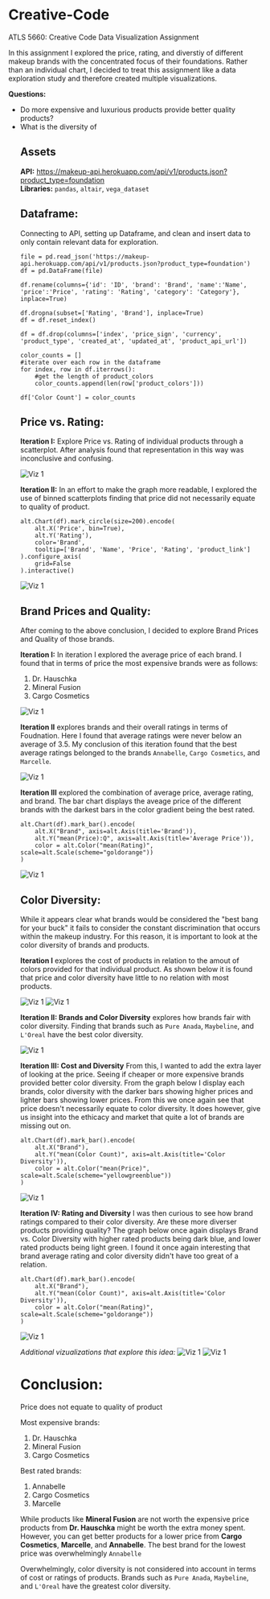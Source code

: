 # Creative-Code
ATLS 5660: Creative Code Data Visualization Assignment

In this assignment I explored the price, rating, and diverstiy of different makeup brands with the concentrated focus of their foundations. Rather than an individual chart, I decided to treat this assignment like a data exploration study and therefore created multiple visualizations. 


<b>Questions:</b> 
<ul>
  <li>Do more expensive and luxurious products provide better quality products?</li>
  <li>What is the diversity of 

## Assets
<b>API:</b> https://makeup-api.herokuapp.com/api/v1/products.json?product_type=foundation </br>
<b>Libraries:</b> `pandas`, `altair`, `vega_dataset`

## Dataframe:
Connecting to API, setting up Dataframe, and clean and insert data to only contain relevant data for exploration.

```
file = pd.read_json('https://makeup-api.herokuapp.com/api/v1/products.json?product_type=foundation')
df = pd.DataFrame(file)

df.rename(columns={'id': 'ID', 'brand': 'Brand', 'name':'Name', 'price':'Price', 'rating': 'Rating', 'category': 'Category'}, inplace=True)

df.dropna(subset=['Rating', 'Brand'], inplace=True)
df = df.reset_index()

df = df.drop(columns=['index', 'price_sign', 'currency', 'product_type', 'created_at', 'updated_at', 'product_api_url'])

color_counts = []
#iterate over each row in the dataframe
for index, row in df.iterrows():
    #get the length of product_colors
    color_counts.append(len(row['product_colors']))

df['Color Count'] = color_counts
```

## Price vs. Rating:

<b>Iteration I:</b> Explore Price vs. Rating of individual products through a scatterplot. After analysis found that representation in this way was inconclusive and confusing.

![Viz 1](https://github.com/annu7028/Creative-Code/blob/annu7028-dataVizAssignment/visualization.png?raw=true)

<b>Iteration II:</b> In an effort to make the graph more readable, I explored the use of binned scatterplots finding that price did not necessarily equate to quality of product.

```
alt.Chart(df).mark_circle(size=200).encode(
    alt.X('Price', bin=True),
    alt.Y('Rating'),
    color='Brand',
    tooltip=['Brand', 'Name', 'Price', 'Rating', 'product_link']
).configure_axis(
    grid=False
).interactive()
```
![Viz 1](https://github.com/annu7028/Creative-Code/blob/annu7028-dataVizAssignment/visualization-2.png?raw=true)

## Brand Prices and Quality:
After coming to the above conclusion, I decided to explore Brand Prices and Quality of those brands.

<b>Iteration I:</b> In iteration I explored the average price of each brand. I found that in terms of price the most expensive brands were as follows:

<ol>
    <li>Dr. Hauschka</li>
    <li>Mineral Fusion</li>
    <li>Cargo Cosmetics</li>
</ol>

![Viz 1](https://github.com/annu7028/Creative-Code/blob/annu7028-dataVizAssignment/visualization-3.png?raw=true)

<b>Iteration II</b> explores brands and their overall ratings in terms of Foudnation. Here I found that average ratings were never below an average of 3.5. My conclusion of this iteration found that the best average ratings belonged to the brands `Annabelle`, `Cargo Cosmetics`, and `Marcelle`.

![Viz 1](https://github.com/annu7028/Creative-Code/blob/annu7028-dataVizAssignment/visualization-4.png?raw=true)

<b>Iteration III</b> explored the combination of average price, average rating, and brand. The bar chart displays the aveage price of the different brands with the darkest bars in the color gradient being the best rated.

```
alt.Chart(df).mark_bar().encode(
    alt.X("Brand", axis=alt.Axis(title='Brand')),
    alt.Y("mean(Price):Q", axis=alt.Axis(title='Average Price')),
    color = alt.Color("mean(Rating)", scale=alt.Scale(scheme="goldorange"))
)
```
![Viz 1](https://github.com/annu7028/Creative-Code/blob/annu7028-dataVizAssignment/visualization-5.png?raw=true)

## Color Diversity:
While it appears clear what brands would be considered the "best bang for your buck" it fails to consider the constant discrimination that occurs within the makeup industry. For this reason, it is important to look at the color diversity of brands and products. 

<b>Iteration I</b> explores the cost of products in relation to the amout of colors provided for that individual product. As shown below it is found that price and color diversity have little to no relation with most products.

![Viz 1](https://github.com/annu7028/Creative-Code/blob/annu7028-dataVizAssignment/visualization-6.png?raw=true)
![Viz 1](https://github.com/annu7028/Creative-Code/blob/annu7028-dataVizAssignment/visualization-7.png?raw=true)

<b>Iteration II: Brands and Color Diversity</b> explores how brands fair with color diversity. Finding that brands such as `Pure Anada`, `Maybeline`, and `L'Oreal` have the best color diversity.

![Viz 1](https://github.com/annu7028/Creative-Code/blob/annu7028-dataVizAssignment/visualization-8.png?raw=true)

<b>Iteration III: Cost and Diversity</b> 
From this, I wanted to add the extra layer of looking at the price. Seeing if cheaper or more expensive brands provided better color diversity. From the graph below I display each brands, color diversity with the darker bars showing higher prices and lighter bars showing lower prices.
From this we once again see that price doesn't necessarily equate to color diversity. It does however, give us insight into the ethicacy and market that quite a lot of brands are missing out on.

```
alt.Chart(df).mark_bar().encode(
    alt.X("Brand"),
    alt.Y("mean(Color Count)", axis=alt.Axis(title='Color Diversity')),
    color = alt.Color("mean(Price)", scale=alt.Scale(scheme="yellowgreenblue"))
)
```
![Viz 1](https://github.com/annu7028/Creative-Code/blob/annu7028-dataVizAssignment/visualization-9.png?raw=true)

<b>Iteration IV: Rating and Diversity</b>
I was then curious to see how brand ratings compared to their color diversity. Are these more diverser products providing quality? The graph below once again displays Brand vs. Color Diversity with higher rated products being dark blue, and lower rated products being light green.
I found it once again interesting that brand average rating and color diversity didn't have too great of a relation.

```
alt.Chart(df).mark_bar().encode(
    alt.X("Brand"),
    alt.Y("mean(Color Count)", axis=alt.Axis(title='Color Diversity')),
    color = alt.Color("mean(Rating)", scale=alt.Scale(scheme="goldorange"))
)
```

![Viz 1](https://github.com/annu7028/Creative-Code/blob/annu7028-dataVizAssignment/visualization-10.png?raw=true)

<i>Additional vizualizations that explore this idea:</i>
![Viz 1](https://github.com/annu7028/Creative-Code/blob/annu7028-dataVizAssignment/visualization-11.png?raw=true)
![Viz 1](https://github.com/annu7028/Creative-Code/blob/annu7028-dataVizAssignment/visualization-12.png?raw=true)

# Conclusion:
Price does not equate to quality of product

Most expensive brands:
<ol>
    <li>Dr. Hauschka</li>
    <li>Mineral Fusion</li>
    <li>Cargo Cosmetics</li>
</ol>

Best rated brands:
<ol>
    <li>Annabelle</li>
    <li>Cargo Cosmetics</li>
    <li>Marcelle</li>
</ol>

While products like <b>Mineral Fusion</b> are not worth the expensive price products from <b>Dr. Hauschka</b> might be worth the extra money spent. However, you can get better products for a lower price from <b>Cargo Cosmetics</b>, <b>Marcelle</b>, and <b>Annabelle</b>. The best brand for the lowest price was overwhelmingly `Annabelle`

Overwhelmingly, color diversity is not considered into account in terms of cost or ratings of products.
Brands such as `Pure Anada`, `Maybeline`, and `L'Oreal` have the greatest color diversity.
